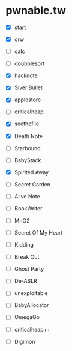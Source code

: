 # pwnable.tw

- [x] start
- [x] orw
- [ ] calc
- [ ] doubblesort
- [x] hacknote
- [x] Siver Bullet
- [x] applestore
- [ ] criticalheap
- [x] seethefile
- [x] Death Note
- [ ] Starbound
- [ ] BabyStack
- [x] Spirited Away
- [ ] Secret Garden
- [ ] Alive Note
- [ ] BookWriter
- [ ] MnO2
- [ ] Secret Of My Heart
- [ ] Kidding
- [ ] Break Out
- [ ] Ghost Party
- [ ] De-ASLR
- [ ] unexploitable
- [ ] BabyAllocator
- [ ] OmegaGo
- [ ] criticalheap++
- [ ] Digimon

